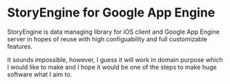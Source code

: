 StoryEngine for Google App Engine
===============
StoryEngine is data managing library for iOS client and Google App Engine server in hopes of reuse with high configuability and full customizable features.

It sounds impossible, however, I guess it will work in domain purpose which I would like to make and I hope it would be one of the steps to make huge software what I aim to.
